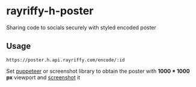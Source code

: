 rayriffy-h-poster
=================

Sharing code to socials securely with styled encoded poster

Usage
-----

`https://poster.h.api.rayriffy.com/encode/:id`

Set [puppeteer](https://github.com/GoogleChrome/puppeteer) or screenshot library to obtain the poster with **1000 * 1000 px** viewport and [screenshot](https://pptr.dev/#?product=Puppeteer&show=api-pagescreenshotoptions) it
